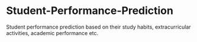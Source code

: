 # Student-Performance-Prediction
Student performance prediction based on their study habits, extracurricular activities, academic performance etc.
